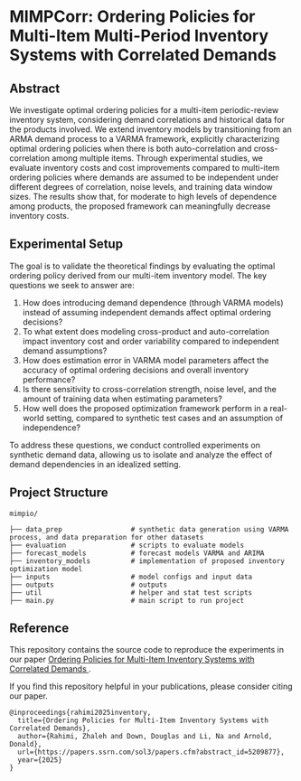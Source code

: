 # MIMPCorr: Ordering Policies for Multi-Item Multi-Period Inventory Systems with Correlated Demands


## Abstract

We investigate optimal ordering policies for a multi-item periodic-review inventory system,
considering demand correlations and historical data for the products involved. We extend
inventory models by transitioning from an ARMA demand process to a VARMA framework,
explicitly characterizing optimal ordering policies when there is both auto-correlation and
cross-correlation among multiple items. Through experimental studies, we evaluate inventory
costs and cost improvements compared to multi-item ordering policies where demands are
assumed to be independent under different degrees of correlation, noise levels, and training
data window sizes. The results show that, for moderate to high levels of dependence among
products, the proposed framework can meaningfully decrease inventory costs.

## Experimental Setup 
The goal is to validate the theoretical findings by evaluating the optimal ordering policy
derived from our multi-item inventory model. The key questions we seek to answer are:

1. How does introducing demand dependence (through VARMA models) instead of assuming independent
demands affect optimal ordering decisions?
2. To what extent does modeling cross-product and auto-correlation impact inventory cost and order
variability compared to independent demand assumptions?
3. How does estimation error in VARMA model parameters affect the accuracy of optimal ordering
decisions and overall inventory performance?
4. Is there sensitivity to cross-correlation strength, noise level, and the amount of training data when
estimating parameters?
5. How well does the proposed optimization framework perform in a real-world setting, compared to
synthetic test cases and an assumption of independence?

To address these questions, we conduct controlled experiments on synthetic demand data, allowing
us to isolate and analyze the effect of demand dependencies in an idealized setting.

## Project Structure

```
mimpio/

├── data_prep                 # synthetic data generation using VARMA process, and data preparation for other datasets
├── evaluation                # scripts to evaluate models
├── forecast_models           # forecast models VARMA and ARIMA 
├── inventory_models          # implementation of proposed inventory optimization model
├── inputs                    # model configs and input data
├── outputs                   # outputs
├── util                      # helper and stat test scripts
├── main.py                   # main script to run project
```

## Reference
This repository contains the source code to
reproduce the experiments in our paper
[Ordering Policies for Multi-Item Inventory Systems with Correlated Demands
](https://papers.ssrn.com/sol3/papers.cfm?abstract_id=5209877).

If you find this repository helpful in your publications,
please consider citing our paper.

```
@inproceedings{rahimi2025inventory,
  title={Ordering Policies for Multi-Item Inventory Systems with Correlated Demands},
  author={Rahimi, Zhaleh and Down, Douglas and Li, Na and Arnold, Donald},
  url={https://papers.ssrn.com/sol3/papers.cfm?abstract_id=5209877},
  year={2025}
}
```



